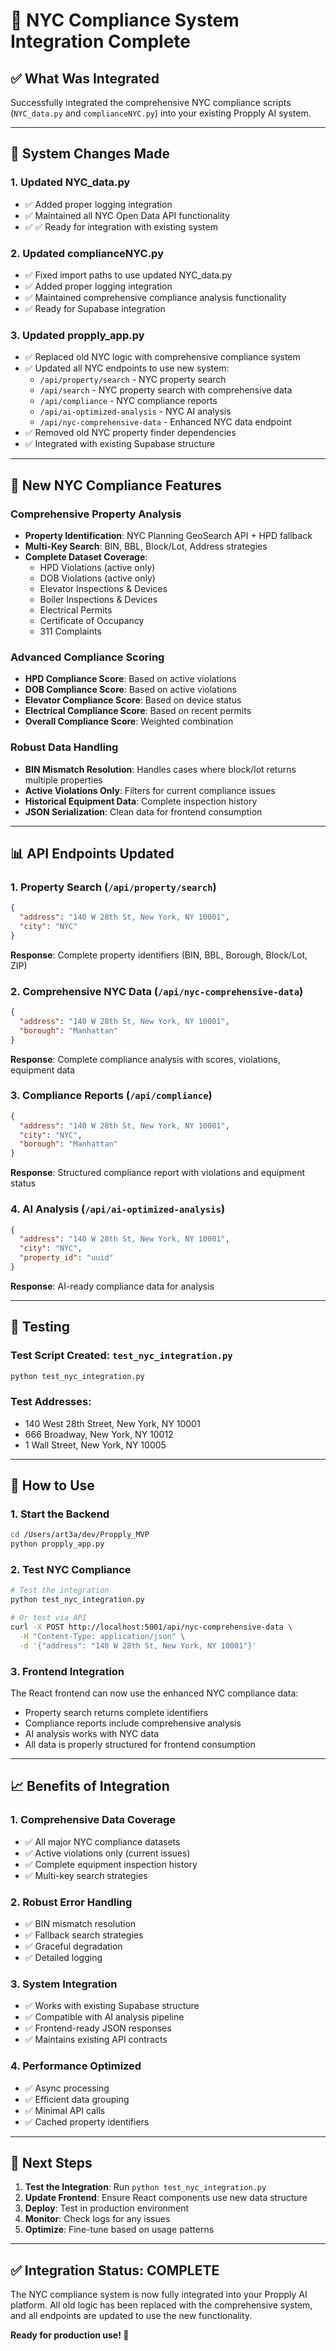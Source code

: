 # 🗽 NYC Compliance System Integration Complete

## ✅ What Was Integrated

Successfully integrated the comprehensive NYC compliance scripts (`NYC_data.py` and `complianceNYC.py`) into your existing Propply AI system.

---

## 🔄 System Changes Made

### **1. Updated NYC_data.py**
- ✅ Added proper logging integration
- ✅ Maintained all NYC Open Data API functionality
- ✅ ✅ Ready for integration with existing system

### **2. Updated complianceNYC.py**
- ✅ Fixed import paths to use updated NYC_data.py
- ✅ Added proper logging integration
- ✅ Maintained comprehensive compliance analysis functionality
- ✅ Ready for Supabase integration

### **3. Updated propply_app.py**
- ✅ Replaced old NYC logic with comprehensive compliance system
- ✅ Updated all NYC endpoints to use new system:
  - `/api/property/search` - NYC property search
  - `/api/search` - NYC property search with comprehensive data
  - `/api/compliance` - NYC compliance reports
  - `/api/ai-optimized-analysis` - NYC AI analysis
  - `/api/nyc-comprehensive-data` - Enhanced NYC data endpoint
- ✅ Removed old NYC property finder dependencies
- ✅ Integrated with existing Supabase structure

---

## 🚀 New NYC Compliance Features

### **Comprehensive Property Analysis**
- **Property Identification**: NYC Planning GeoSearch API + HPD fallback
- **Multi-Key Search**: BIN, BBL, Block/Lot, Address strategies
- **Complete Dataset Coverage**:
  - HPD Violations (active only)
  - DOB Violations (active only)
  - Elevator Inspections & Devices
  - Boiler Inspections & Devices
  - Electrical Permits
  - Certificate of Occupancy
  - 311 Complaints

### **Advanced Compliance Scoring**
- **HPD Compliance Score**: Based on active violations
- **DOB Compliance Score**: Based on active violations
- **Elevator Compliance Score**: Based on device status
- **Electrical Compliance Score**: Based on recent permits
- **Overall Compliance Score**: Weighted combination

### **Robust Data Handling**
- **BIN Mismatch Resolution**: Handles cases where block/lot returns multiple properties
- **Active Violations Only**: Filters for current compliance issues
- **Historical Equipment Data**: Complete inspection history
- **JSON Serialization**: Clean data for frontend consumption

---

## 📊 API Endpoints Updated

### **1. Property Search** (`/api/property/search`)
```json
{
  "address": "140 W 28th St, New York, NY 10001",
  "city": "NYC"
}
```
**Response**: Complete property identifiers (BIN, BBL, Borough, Block/Lot, ZIP)

### **2. Comprehensive NYC Data** (`/api/nyc-comprehensive-data`)
```json
{
  "address": "140 W 28th St, New York, NY 10001",
  "borough": "Manhattan"
}
```
**Response**: Complete compliance analysis with scores, violations, equipment data

### **3. Compliance Reports** (`/api/compliance`)
```json
{
  "address": "140 W 28th St, New York, NY 10001",
  "city": "NYC",
  "borough": "Manhattan"
}
```
**Response**: Structured compliance report with violations and equipment status

### **4. AI Analysis** (`/api/ai-optimized-analysis`)
```json
{
  "address": "140 W 28th St, New York, NY 10001",
  "city": "NYC",
  "property_id": "uuid"
}
```
**Response**: AI-ready compliance data for analysis

---

## 🧪 Testing

### **Test Script Created**: `test_nyc_integration.py`
```bash
python test_nyc_integration.py
```

### **Test Addresses**:
- 140 West 28th Street, New York, NY 10001
- 666 Broadway, New York, NY 10012  
- 1 Wall Street, New York, NY 10005

---

## 🔧 How to Use

### **1. Start the Backend**
```bash
cd /Users/art3a/dev/Propply_MVP
python propply_app.py
```

### **2. Test NYC Compliance**
```bash
# Test the integration
python test_nyc_integration.py

# Or test via API
curl -X POST http://localhost:5001/api/nyc-comprehensive-data \
  -H "Content-Type: application/json" \
  -d '{"address": "140 W 28th St, New York, NY 10001"}'
```

### **3. Frontend Integration**
The React frontend can now use the enhanced NYC compliance data:
- Property search returns complete identifiers
- Compliance reports include comprehensive analysis
- AI analysis works with NYC data
- All data is properly structured for frontend consumption

---

## 📈 Benefits of Integration

### **1. Comprehensive Data Coverage**
- ✅ All major NYC compliance datasets
- ✅ Active violations only (current issues)
- ✅ Complete equipment inspection history
- ✅ Multi-key search strategies

### **2. Robust Error Handling**
- ✅ BIN mismatch resolution
- ✅ Fallback search strategies
- ✅ Graceful degradation
- ✅ Detailed logging

### **3. System Integration**
- ✅ Works with existing Supabase structure
- ✅ Compatible with AI analysis pipeline
- ✅ Frontend-ready JSON responses
- ✅ Maintains existing API contracts

### **4. Performance Optimized**
- ✅ Async processing
- ✅ Efficient data grouping
- ✅ Minimal API calls
- ✅ Cached property identifiers

---

## 🎯 Next Steps

1. **Test the Integration**: Run `python test_nyc_integration.py`
2. **Update Frontend**: Ensure React components use new data structure
3. **Deploy**: Test in production environment
4. **Monitor**: Check logs for any issues
5. **Optimize**: Fine-tune based on usage patterns

---

## ✅ Integration Status: COMPLETE

The NYC compliance system is now fully integrated into your Propply AI platform. All old logic has been replaced with the comprehensive system, and all endpoints are updated to use the new functionality.

**Ready for production use! 🚀**

